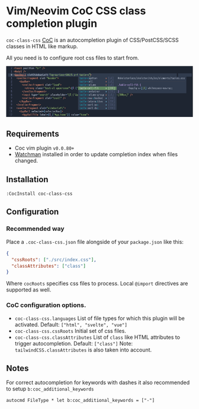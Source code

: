 # Vim/Neovim CoC CSS class completion plugin

`coc-class-css` [CoC](https://github.com/neoclide/coc.nvim) is an autocompletion plugin of CSS/PostCSS/SCSS
classes in HTML like markup.

All you need is to configure root css files to start from.

![screenshot](./images/screen1.png)

## Requirements

* Coc vim plugin `v0.0.80+`
* [Watchman](https://facebook.github.io/watchman/) installed in order to update completion index when files changed.

## Installation

```
:CocInstall coc-class-css
```

## Configuration

### Recommended way

Place a `.coc-class-css.json` file alongside of your `package.json` like this:

```json
{
  "cssRoots": ["./src/index.css"],
  "classAttributes": ["class"]
}
```

Where `cocRoots` specifies css files to process. Local `@import` directives are supported as well.

### CoC configuration options.

* `coc-class-css.languages` List of file types for which this plugin will be activated.
   Default: `["html", "svelte", "vue"]`
* `coc-class-css.cssRoots` Initial set of css files.
* `coc-class-css.classAttributes` List of `class`  like HTML attributes to trigger autocompletion. Default: `["class"]`
   Note: `tailwindCSS.classAttributes` is also taken into account.

## Notes

For correct autocompletion for keywords with dashes it also recommended to setup `b:coc_additional_keywords`

```vimscript
autocmd FileType * let b:coc_additional_keywords = ["-"]
```
